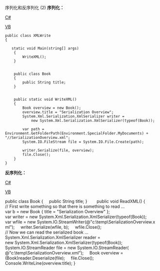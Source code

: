 序列化和反序列化 (2)
**序列化：**

[C\#]()

[VB](https://msdn.microsoft.com/zh-cn/library/ms172873.aspx?cs-save-lang=1&amp;cs-lang=vb#code-snippet-1)

```
public class XMLWrite
{

   static void Main(string[] args)
    {
        WriteXML();
    }


    public class Book
    {
        public String title; 
    }


    public static void WriteXML()
    {
        Book overview = new Book();
        overview.title = "Serialization Overview";
        System.Xml.Serialization.XmlSerializer writer = 
            new System.Xml.Serialization.XmlSerializer(typeof(Book));

        var path = Environment.GetFolderPath(Environment.SpecialFolder.MyDocuments) + "//SerializationOverview.xml";
        System.IO.FileStream file = System.IO.File.Create(path);

        writer.Serialize(file, overview);
        file.Close();
    }
}
```

**反序列化：**

[C\#]()

[VB](https://msdn.microsoft.com/zh-cn/library/ms172872.aspx?cs-save-lang=1&amp;cs-lang=vb#code-snippet-1)

public class Book
{
    public String title;
}       
public void ReadXML()
{
    // First write something so that there is something to read ...
    var b = new Book { title = "Serialization Overview" };
    var writer = new System.Xml.Serialization.XmlSerializer(typeof(Book));
    var wfile = new System.IO.StreamWriter(@"c:\\temp\\SerializationOverview.xml");
    writer.Serialize(wfile, b);
    wfile.Close();
    // Now we can read the serialized book ...
    System.Xml.Serialization.XmlSerializer reader = 
        new System.Xml.Serialization.XmlSerializer(typeof(Book));
    System.IO.StreamReader file = new System.IO.StreamReader(
        @"c:\\temp\\SerializationOverview.xml");
    Book overview =  (Book)reader.Deserialize(file);
    file.Close();
    Console.WriteLine(overview.title);
}


